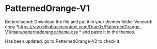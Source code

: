 # PatternedOrange-V1
Betterdiscord: Download the file and put it in your themes folder
Vencord: copy *https://raw.githubusercontent.com/Drac0z/PatternedOrange-V1/main/patternedorange.theme.css * and paste it in the themes.



Has been updated. go to PatternedOrange-V2 to check it.
